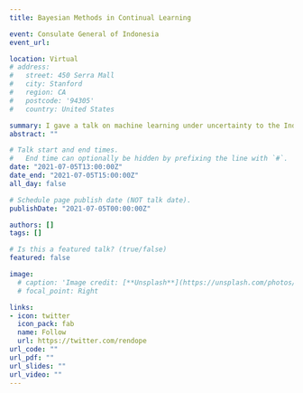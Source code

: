 ```yaml
---
title: Bayesian Methods in Continual Learning

event: Consulate General of Indonesia
event_url:

location: Virtual
# address:
#   street: 450 Serra Mall
#   city: Stanford
#   region: CA
#   postcode: '94305'
#   country: United States

summary: I gave a talk on machine learning under uncertainty to the Indonesian consulate.
abstract: ""

# Talk start and end times.
#   End time can optionally be hidden by prefixing the line with `#`.
date: "2021-07-05T13:00:00Z"
date_end: "2021-07-05T15:00:00Z"
all_day: false

# Schedule page publish date (NOT talk date).
publishDate: "2021-07-05T00:00:00Z"

authors: []
tags: []

# Is this a featured talk? (true/false)
featured: false

image:
  # caption: 'Image credit: [**Unsplash**](https://unsplash.com/photos/bzdhc5b3Bxs)'
  # focal_point: Right

links:
- icon: twitter
  icon_pack: fab
  name: Follow
  url: https://twitter.com/rendope
url_code: ""
url_pdf: ""
url_slides: ""
url_video: ""
---
```


<!-- Markdown Slides (optional).
  Associate this talk with Markdown slides.
  Simply enter your slide deck's filename without extension.
  E.g. `slides = "example-slides"` references `content/slides/example-slides.md`.
  Otherwise, set `slides = ""`.
slides: example

Projects (optional).
  Associate this post with one or more of your projects.
  Simply enter your project's folder or file name without extension.
  E.g. `projects = ["internal-project"]` references `content/project/deep-learning/index.md`.
  Otherwise, set `projects = []`.
projects:
- example
---

{{% callout note %}}
Click on the **Slides** button above to view the built-in slides feature.
{{% /callout %}}

Slides can be added in a few ways:

- **Create** slides using Wowchemy's [*Slides*](https://wowchemy.com/docs/managing-content/#create-slides) feature and link using `slides` parameter in the front matter of the talk file
- **Upload** an existing slide deck to `static/` and link using `url_slides` parameter in the front matter of the talk file
- **Embed** your slides (e.g. Google Slides) or presentation video on this page using [shortcodes](https://wowchemy.com/docs/writing-markdown-latex/).

Further event details, including [page elements](https://wowchemy.com/docs/writing-markdown-latex/) such as image galleries, can be added to the body of this page.  -->
